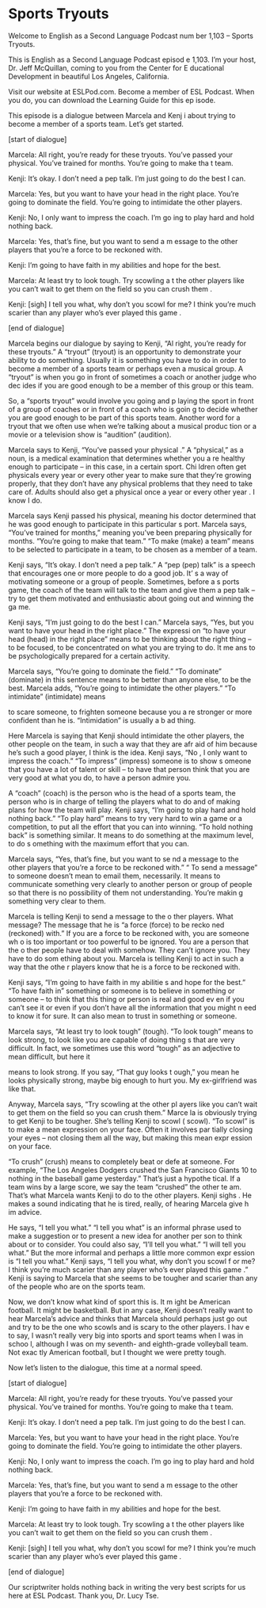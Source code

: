 # Sports Tryouts

Welcome to English as a Second Language Podcast num ber 1,103 – Sports Tryouts.

This is English as a Second Language Podcast episod e 1,103. I’m your host, Dr. Jeff McQuillan, coming to you from the Center for E ducational Development in beautiful Los Angeles, California.

Visit our website at ESLPod.com. Become a member of  ESL Podcast. When you do, you can download the Learning Guide for this ep isode.

This episode is a dialogue between Marcela and Kenj i about trying to become a member of a sports team. Let’s get started.

[start of dialogue]

Marcela: All right, you’re ready for these tryouts.  You’ve passed your physical. You’ve trained for months. You’re going to make tha t team.

Kenji: It’s okay. I don’t need a pep talk. I’m just  going to do the best I can.

Marcela: Yes, but you want to have your head in the  right place. You’re going to dominate the field. You’re going to intimidate the other players.

Kenji: No, I only want to impress the coach. I’m go ing to play hard and hold nothing back.

Marcela: Yes, that’s fine, but you want to send a m essage to the other players that you’re a force to be reckoned with.

Kenji: I’m going to have faith in my abilities and hope for the best.

Marcela: At least try to look tough. Try scowling a t the other players like you can’t wait to get them on the field so you can crush them .

Kenji: [sigh] I tell you what, why don’t you scowl for me? I think you’re much scarier than any player who’s ever played this game .

[end of dialogue]

Marcela begins our dialogue by saying to Kenji, “Al right, you’re ready for these tryouts.” A “tryout” (tryout) is an opportunity to demonstrate your ability to do something. Usually it is something you have to do in order to become a member of a sports team or perhaps even a musical group. A  “tryout” is when you go in front of sometimes a coach or another judge who dec ides if you are good enough to be a member of this group or this team.

So, a “sports tryout” would involve you going and p laying the sport in front of a group of coaches or in front of a coach who is goin g to decide whether you are good enough to be part of this sports team. Another  word for a tryout that we often use when we’re talking about a musical produc tion or a movie or a television show is “audition” (audition).

Marcela says to Kenji, “You’ve passed your physical .” A “physical,” as a noun, is a medical examination that determines whether you a re healthy enough to participate – in this case, in a certain sport. Chi ldren often get physicals every year or every other year to make sure that they’re growing properly, that they don’t have any physical problems that they need to take care of. Adults should also get a physical once a year or every other year . I know I do.

Marcela says Kenji passed his physical, meaning his  doctor determined that he was good enough to participate in this particular s port. Marcela says, “You’ve trained for months,” meaning you’ve been preparing physically for months. “You’re going to make that team.” “To make (make) a  team” means to be selected to participate in a team, to be chosen as a member of a team.

Kenji says, “It’s okay. I don’t need a pep talk.” A  “pep (pep) talk” is a speech that encourages one or more people to do a good job. It’ s a way of motivating someone or a group of people. Sometimes, before a s ports game, the coach of the team will talk to the team and give them a pep talk – try to get them motivated and enthusiastic about going out and winning the ga me.

Kenji says, “I’m just going to do the best I can.” Marcela says, “Yes, but you want to have your head in the right place.” The expressi on “to have your head (head) in the right place” means to be thinking about the right thing – to be focused, to be concentrated on what you are trying to do. It me ans to be psychologically prepared for a certain activity.

Marcela says, “You’re going to dominate the field.”  “To dominate” (dominate) in this sentence means to be better than anyone else, to be the best. Marcela adds, “You’re going to intimidate the other players.” “To  intimidate” (intimidate) means

to scare someone, to frighten someone because you a re stronger or more confident than he is. “Intimidation” is usually a b ad thing.

Here Marcela is saying that Kenji should intimidate  the other players, the other people on the team, in such a way that they are afr aid of him because he’s such a good player, I think is the idea. Kenji says, “No , I only want to impress the coach.” “To impress” (impress) someone is to show s omeone that you have a lot of talent or skill – to have that person think that  you are very good at what you do, to have a person admire you.

A “coach” (coach) is the person who is the head of a sports team, the person who is in charge of telling the players what to do and of making plans for how the team will play. Kenji says, “I’m going to play hard  and hold nothing back.” “To play hard” means to try very hard to win a game or a competition, to put all the effort that you can into winning. “To hold nothing back” is something similar. It means to do something at the maximum level, to do s omething with the maximum effort that you can.

Marcela says, “Yes, that’s fine, but you want to se nd a message to the other players that you’re a force to be reckoned with.” “ To send a message” to someone doesn’t mean to email them, necessarily. It  means to communicate something very clearly to another person or group of people so that there is no possibility of them not understanding. You’re makin g something very clear to them.

Marcela is telling Kenji to send a message to the o ther players. What message? The message that he is “a force (force) to be recko ned (reckoned) with.” If you are a force to be reckoned with, you are someone wh o is too important or too powerful to be ignored. You are a person that the o ther people have to deal with somehow. They can’t ignore you. They have to do som ething about you. Marcela is telling Kenji to act in such a way that the othe r players know that he is a force to be reckoned with.

Kenji says, “I’m going to have faith in my abilitie s and hope for the best.” “To have faith in” something or someone is to believe in something or someone – to think that this thing or person is real and good ev en if you can’t see it or even if you don’t have all the information that you might n eed to know it for sure. It can also mean to trust in something or someone.

Marcela says, “At least try to look tough” (tough).  “To look tough” means to look strong, to look like you are capable of doing thing s that are very difficult. In fact, we sometimes use this word “tough” as an adjective to mean difficult, but here it

means to look strong. If you say, “That guy looks t ough,” you mean he looks physically strong, maybe big enough to hurt you. My  ex-girlfriend was like that.

Anyway, Marcela says, “Try scowling at the other pl ayers like you can’t wait to get them on the field so you can crush them.” Marce la is obviously trying to get Kenji to be tougher. She’s telling Kenji to scowl ( scowl). “To scowl” is to make a mean expression on your face. Often it involves par tially closing your eyes – not closing them all the way, but making this mean expr ession on your face.

“To crush” (crush) means to completely beat or defe at someone. For example, “The Los Angeles Dodgers crushed the San Francisco Giants 10 to nothing in the baseball game yesterday.” That’s just a hypothe tical. If a team wins by a large score, we say the team “crushed” the other te am. That’s what Marcela wants Kenji to do to the other players. Kenji sighs . He makes a sound indicating that he is tired, really, of hearing Marcela give h im advice.

He says, “I tell you what.” “I tell you what” is an  informal phrase used to make a suggestion or to present a new idea for another per son to think about or to consider. You could also say, “I’ll tell you what.”  “I will tell you what.” But the more informal and perhaps a little more common expr ession is “I tell you what.” Kenji says, “I tell you what, why don’t you scowl f or me? I think you’re much scarier than any player who’s ever played this game .” Kenji is saying to Marcela that she seems to be tougher and scarier than any of the people who are on the sports team.

Now, we don’t know what kind of sport this is. It m ight be American football. It might be basketball. But in any case, Kenji doesn’t  really want to hear Marcela’s advice and thinks that Marcela should perhaps just go out and try to be the one who scowls and is scary to the other players. I hav e to say, I wasn’t really very big into sports and sport teams when I was in schoo l, although I was on my seventh- and eighth-grade volleyball team. Not exac tly American football, but I thought we were pretty tough.

Now let’s listen to the dialogue, this time at a normal speed.

[start of dialogue]

Marcela: All right, you’re ready for these tryouts.  You’ve passed your physical. You’ve trained for months. You’re going to make tha t team.

Kenji: It’s okay. I don’t need a pep talk. I’m just  going to do the best I can.

Marcela: Yes, but you want to have your head in the  right place. You’re going to dominate the field. You’re going to intimidate the other players.

Kenji: No, I only want to impress the coach. I’m go ing to play hard and hold nothing back.

Marcela: Yes, that’s fine, but you want to send a m essage to the other players that you’re a force to be reckoned with.

Kenji: I’m going to have faith in my abilities and hope for the best.

Marcela: At least try to look tough. Try scowling a t the other players like you can’t wait to get them on the field so you can crush them .

Kenji: [sigh] I tell you what, why don’t you scowl for me? I think you’re much scarier than any player who’s ever played this game .

[end of dialogue]

Our scriptwriter holds nothing back in writing the very best scripts for us here at ESL Podcast. Thank you, Dr. Lucy Tse.




